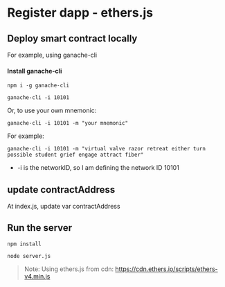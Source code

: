 # Register dapp - ethers.js

## Deploy smart contract locally

For example, using ganache-cli

#### Install ganache-cli

```shell
npm i -g ganache-cli
```

```shell
ganache-cli -i 10101
```

Or, to use your own mnemonic:

```shell
ganache-cli -i 10101 -m "your mnemonic"
```

For example:

```shell
ganache-cli -i 10101 -m "virtual valve razor retreat either turn possible student grief engage attract fiber"
```

* -i is the networkID, so I am defining the network ID 10101

## update contractAddress
At index.js, update var contractAddress

## Run the server

```shell
npm install

node server.js
```

> Note:
> Using ethers.js from cdn: https://cdn.ethers.io/scripts/ethers-v4.min.js
